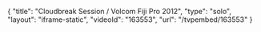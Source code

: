{
    "title": "Cloudbreak Session \/ Volcom Fiji Pro 2012",
    "type": "solo",
    "layout": "iframe-static",
    "videoId": "163553",
    "url": "\/tvpembed\/163553"
}